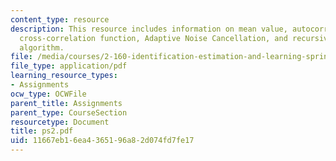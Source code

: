 ```yaml
---
content_type: resource
description: This resource includes information on mean value, autocorrelation function,
  cross-correlation function, Adaptive Noise Cancellation, and recursive least-squares
  algorithm.
file: /media/courses/2-160-identification-estimation-and-learning-spring-2006/11667eb16ea4365196a82d074fd7fe17_ps2.pdf
file_type: application/pdf
learning_resource_types:
- Assignments
ocw_type: OCWFile
parent_title: Assignments
parent_type: CourseSection
resourcetype: Document
title: ps2.pdf
uid: 11667eb1-6ea4-3651-96a8-2d074fd7fe17
---
```

